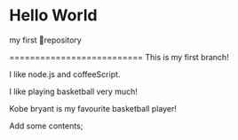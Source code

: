 # Hello World

my first repository

==========================
This is my first branch!

I like node.js and coffeeScript.

I like playing basketball very much!

Kobe bryant is my favourite basketball player!

Add some contents;
